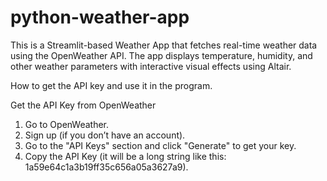 # python-weather-app
This is a Streamlit-based Weather App that fetches real-time weather data using the OpenWeather API. The app displays temperature, humidity, and other weather parameters with interactive visual effects using Altair.

How to get the API key and use it in the program.

Get the API Key from OpenWeather
1. Go to OpenWeather.
2. Sign up (if you don’t have an account).
3. Go to the "API Keys" section and click "Generate" to get your key.
4. Copy the API Key (it will be a long string like this: 1a59e64c1a3b19ff35c656a05a3627a9).
